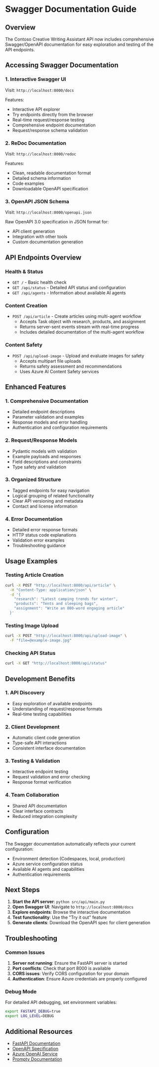 # Swagger Documentation Guide

## Overview

The Contoso Creative Writing Assistant API now includes comprehensive Swagger/OpenAPI documentation for easy exploration and testing of the API endpoints.

## Accessing Swagger Documentation

### 1. Interactive Swagger UI
Visit: `http://localhost:8000/docs`

Features:
- Interactive API explorer
- Try endpoints directly from the browser
- Real-time request/response testing
- Comprehensive endpoint documentation
- Request/response schema validation

### 2. ReDoc Documentation
Visit: `http://localhost:8000/redoc`

Features:
- Clean, readable documentation format
- Detailed schema information
- Code examples
- Downloadable OpenAPI specification

### 3. OpenAPI JSON Schema
Visit: `http://localhost:8000/openapi.json`

Raw OpenAPI 3.0 specification in JSON format for:
- API client generation
- Integration with other tools
- Custom documentation generation

## API Endpoints Overview

### Health & Status
- `GET /` - Basic health check
- `GET /api/status` - Detailed API status and configuration
- `GET /api/agents` - Information about available AI agents

### Content Creation
- `POST /api/article` - Create articles using multi-agent workflow
  - Accepts Task object with research, products, and assignment
  - Returns server-sent events stream with real-time progress
  - Includes detailed documentation of the multi-agent workflow

### Content Safety
- `POST /api/upload-image` - Upload and evaluate images for safety
  - Accepts multipart file uploads
  - Returns safety assessment and recommendations
  - Uses Azure AI Content Safety services

## Enhanced Features

### 1. Comprehensive Documentation
- Detailed endpoint descriptions
- Parameter validation and examples
- Response models and error handling
- Authentication and configuration requirements

### 2. Request/Response Models
- Pydantic models with validation
- Example payloads and responses
- Field descriptions and constraints
- Type safety and validation

### 3. Organized Structure
- Tagged endpoints for easy navigation
- Logical grouping of related functionality
- Clear API versioning and metadata
- Contact and license information

### 4. Error Documentation
- Detailed error response formats
- HTTP status code explanations
- Validation error examples
- Troubleshooting guidance

## Usage Examples

### Testing Article Creation
```bash
curl -X POST "http://localhost:8000/api/article" \
  -H "Content-Type: application/json" \
  -d '{
    "research": "Latest camping trends for winter",
    "products": "Tents and sleeping bags",
    "assignment": "Write an 800-word engaging article"
  }'
```

### Testing Image Upload
```bash
curl -X POST "http://localhost:8000/api/upload-image" \
  -F "file=@example-image.jpg"
```

### Checking API Status
```bash
curl -X GET "http://localhost:8000/api/status"
```

## Development Benefits

### 1. API Discovery
- Easy exploration of available endpoints
- Understanding of request/response formats
- Real-time testing capabilities

### 2. Client Development
- Automatic client code generation
- Type-safe API interactions
- Consistent interface documentation

### 3. Testing & Validation
- Interactive endpoint testing
- Request validation and error checking
- Response format verification

### 4. Team Collaboration
- Shared API documentation
- Clear interface contracts
- Reduced integration complexity

## Configuration

The Swagger documentation automatically reflects your current configuration:

- Environment detection (Codespaces, local, production)
- Azure service configuration status
- Available AI agents and capabilities
- Authentication requirements

## Next Steps

1. **Start the API server**: `python src/api/main.py`
2. **Open Swagger UI**: Navigate to `http://localhost:8000/docs`
3. **Explore endpoints**: Browse the interactive documentation
4. **Test functionality**: Use the "Try it out" feature
5. **Generate clients**: Download the OpenAPI spec for client generation

## Troubleshooting

### Common Issues

1. **Server not running**: Ensure the FastAPI server is started
2. **Port conflicts**: Check that port 8000 is available
3. **CORS issues**: Verify CORS configuration for your domain
4. **Authentication**: Ensure Azure credentials are properly configured

### Debug Mode

For detailed API debugging, set environment variables:
```bash
export FASTAPI_DEBUG=true
export LOG_LEVEL=DEBUG
```

## Additional Resources

- [FastAPI Documentation](https://fastapi.tiangolo.com/)
- [OpenAPI Specification](https://swagger.io/specification/)
- [Azure OpenAI Service](https://docs.microsoft.com/en-us/azure/cognitive-services/openai/)
- [Prompty Documentation](https://prompty.ai/)
